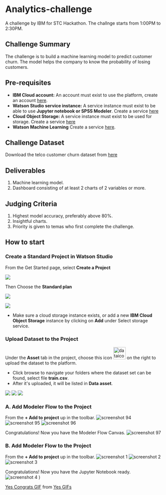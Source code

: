 # Analytics-challenge
A challenge by IBM for STC Hackathon. The challnge starts from 1:00PM to 2:30PM.

## Challenge Summary
The challenge is to build a machine learning model to predict customer churn. The model helps the company to know the probability of losing customers.

## Pre-requisites
* **IBM Cloud account:**  An account must exist to use the platform, create an account [here](https://ibm.biz/Bd2DjV).
* **Watson Studio service instance:** A service instance must exist to be able to use **Jupyter notebook or SPSS Modeler**.
Create a service [here](https://console.bluemix.net/catalog/services/watson-studio)
* **Cloud Object Storage:** A service instance must exist to be used for storage.
Create a service [here](https://console.bluemix.net/catalog/services/cloud-object-storage)
* **Watson Machine Learning** Create a service [here](https://console.bluemix.net/catalog/services/machine-learning).


## Challenge Dataset
Download the telco customer churn dataset from [here](https://github.com/Meaad96s/analytics-challenge/blob/master/Telco-Customer-Churn.csv)


## Deliverables
1. Machine learning model.
2. Dashboard consisting of at least 2 charts of 2 variables or more.

## Judging Criteria
1. Highest model accuracy, preferably above 80%.
2. Insightful charts.
3. Priority is given to temas who first complete the challenge.

## How to start

### Create a Standard Project in Watson Studio
From the Get Started page, select **Create a Project**

![](https://user-images.githubusercontent.com/20974667/48708691-4a9b6880-ec14-11e8-8936-64d0ec4f6b8b.png)

Then Choose the **Standard plan**

![](https://user-images.githubusercontent.com/20974667/48708692-4a9b6880-ec14-11e8-88a6-928cc5646f13.png)

![](https://user-images.githubusercontent.com/45757604/49737461-01cc5200-fc9e-11e8-8c48-febd0e8080ec.png)
* Make sure a cloud storage instance exists, or add a new **IBM Cloud Object Storage** instance by clicking on **Add** under Select storage service.

### Upload Dataset to the Project

Under the **Asset** tab in the project, choose this icon <img width="39" alt="dataicon" src="https://user-images.githubusercontent.com/20974667/47075498-5b1b8600-d205-11e8-957c-10fa11498354.PNG"> on the right to upload the dataset to the platform.
* Click browse to navigate your folders where the dataset set can be found, select file **train.csv**.
* After it's uploaded, it will be listed in **Data asset**.

![](https://user-images.githubusercontent.com/45757604/49737597-566fcd00-fc9e-11e8-891f-62684bb66f5d.png)
![](https://user-images.githubusercontent.com/45757604/49737598-57086380-fc9e-11e8-9e11-76158cfdf895.png)
![](https://user-images.githubusercontent.com/45757604/49737599-57086380-fc9e-11e8-93bd-a009f98d653d.png)


### A. Add Modeler Flow to the Project
From the **+ Add to project** up in the toolbar.
![screenshot 94](https://user-images.githubusercontent.com/45757604/49737601-57a0fa00-fc9e-11e8-83f0-d3a1bc914850.png)
![screenshot 95](https://user-images.githubusercontent.com/45757604/49737604-58399080-fc9e-11e8-9266-e624b4f15626.png)
![screenshot 96](https://user-images.githubusercontent.com/45757604/49737608-58399080-fc9e-11e8-9d2c-0de796fff8a9.png)

Congratulations! Now you have the Modeler Flow Canvas.
![screenshot 97](https://user-images.githubusercontent.com/45757604/49737609-58d22700-fc9e-11e8-8739-fdb47bcf1049.png)



### B. Add Modeler Flow to the Project
From the **+ Add to project** up in the toolbar.
![screenshot 1](https://user-images.githubusercontent.com/45757604/49797643-1fa6bf00-fd51-11e8-851f-d1472fd23229.PNG)
![screenshot 2](https://user-images.githubusercontent.com/45757604/49797660-2a615400-fd51-11e8-9481-20bc30d93fc2.PNG)
![screenshot 3](https://user-images.githubusercontent.com/45757604/49797662-2cc3ae00-fd51-11e8-996f-e1948199a40e.PNG)

Congratulations! Now you have the Jupyter Notebook ready.
![screenshot 4](https://user-images.githubusercontent.com/45757604/49797666-2f260800-fd51-11e8-818b-84b434321fc4.PNG)
)

<div class="tenor-gif-embed" data-postid="13060733" data-share-method="host" data-width="100%" data-aspect-ratio="2.0080645161290325"><a href="https://tenor.com/view/yes-congrats-congratulations-celebrate-hooray-gif-13060733">Yes Congrats GIF</a> from <a href="https://tenor.com/search/yes-gifs">Yes GIFs</a></div><script type="text/javascript" async src="https://tenor.com/embed.js"></script>
